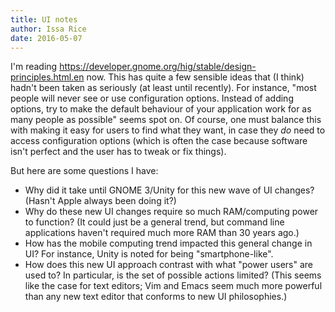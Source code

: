 ```yaml
---
title: UI notes
author: Issa Rice
date: 2016-05-07
---
```


I'm reading <https://developer.gnome.org/hig/stable/design-principles.html.en> now.
This has quite a few sensible ideas that (I think) hadn't been taken as seriously (at least until recently).
For instance, "most people will never see or use configuration options. Instead of adding options, try to make the default behaviour of your application work for as many people as possible" seems spot on.
Of course, one must balance this with making it easy for users to find what they want, in case they *do* need to access configuration options (which is often the case because software isn't perfect and the user has to tweak or fix things).

But here are some questions I have:

- Why did it take until GNOME 3/Unity for this new wave of UI changes?
(Hasn't Apple always been doing it?)
- Why do these new UI changes require so much RAM/computing power to function?
(It could just be a general trend, but command line applications haven't required much more RAM than 30 years ago.)
- How has the mobile computing trend impacted this general change in UI?
For instance, Unity is noted for being "smartphone-like".
- How does this new UI approach contrast with what "power users" are used to?
In particular, is the set of possible actions limited?
(This seems like the case for text editors; Vim and Emacs seem much more powerful than any new text editor that conforms to new UI philosophies.)
